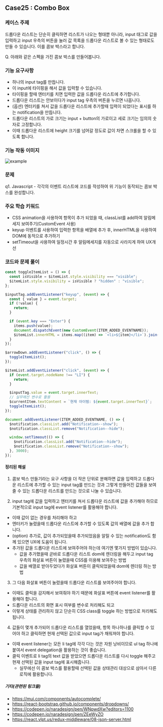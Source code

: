 ## Case25 : Combo Box


### 케이스 주제
드롭다운 리스트는 단순히 클릭하면 리스트가 나오는 형태뿐 아니라, input 태그로 값을 입력하고 input 우측의 버튼을 눌러 값 목록을 드롭다운 리스트로 볼 수 있는 형태로도 만들 수 있습니다. 이를 콤보 박스라고 합니다.  


Q. 아래와 같은 스펙을 가진 콤보 박스를 만들어봅니다.


### 기능 요구사항
- 하나의 input tag를 만듭니다.
- 이 input에 타이핑을 해서 값을 입력할 수 있습니다.
- 타이핑을 할때 엔터키를 치면 입력한 값을 드롭다운 리스트에 추가합니다.
- 드롭다운 리스트는 안보이다가 input tag 우측의 버튼을 누르면 나옵니다.
- (옵션) 엔터키를 쳐서 값을 드롭다운 리스트에 추가할때 입력이 되었다는 표시를 하는 notification을 만듭니다.
- 드롭다운 리스트의 가로 크기는 input + button의 가로이고 세로 크기는 임의의 숫자로 고정합니다.
- 이때 드롭다운 리스트에 height 크기를 넘어갈 정도로 값이 차면 스크롤을 할 수 있도록 합니다.


### 기능 작동 이미지
![example](https://user-images.githubusercontent.com/59094619/134638576-3cec6005-b905-49c7-b880-618bd29e70e5.gif)


### 문제
q1. Javascript - 각각의 이벤트 리스트에 코드를 작성하여 위 기능이 동작되는 콤보 박스를 완성합니다.


### 주요 학습 키워드
- CSS animation을 사용하여 항목이 추가 되었을 때, classList를 add하여 알림메세지 보여주기(CustomEvent 사용)
- keyup 이벤트를 사용하여 입력한 항목을 배열에 추가 후, innerHTML을 사용하여 DOM에 동적으로 추가하기
- setTimeout을 사용하여 일정시간 후 알림메세지를 자동으로 사라지게 하여 UX개선

### 코드와 문제 풀이
```js
const toggleItemList = () => {
  const isVisible = $itemList.style.visibility === "visible";
  $itemList.style.visibility = isVisible ? "hidden" : "visible";
};

$inputTag.addEventListener("keyup", (event) => {
  const { value } = event.target;
  if (!value) {
    return;
  }

  if (event.key === "Enter") {
    items.push(value);
    document.dispatchEvent(new CustomEvent(ITEM_ADDED_EVENTNAME));
    $itemList.innerHTML = items.map((item) => `<li>${item}</li>`).join("");
  }
});

$arrowDown.addEventListener("click", () => {
  toggleItemList();
});

$itemList.addEventListener("click", (event) => {
  if (event.target.nodeName !== "LI") {
    return;
  }

  $inputTag.value = event.target.innerText;
  // 실무에선 변수로 활용
  $currentItem.textContent = `현재 아이템: ${event.target.innerText}`;
  toggleItemList();
});

document.addEventListener(ITEM_ADDED_EVENTNAME, () => {
  $notification.classList.add("Notification--show");
  $notification.classList.remove("Notification--hide");

  window.setTimeout(() => {
    $notification.classList.add("Notification--hide");
    $notification.classList.remove("Notification--show");
  }, 3000);
});
```


#### 정리된 해설
1. 콤보 박스 만들기라는 요구 사항을 더 작은 단위로 분해하면 값을 입력하고 드롭다운 리스트에 추가할 수 있는 input tag를 만드는 것과 그렇게 만들어진 값들을 보여줄 수 있는 드롭다운 리스트를 만드는 것으로 나눌 수 있습니다.

2. input tag에 값을 입력하고 엔터키를 쳐서 드롭다운 리스트에 값을 추가해야 하므로 기본적으로 input tag에 event listener를 활용해야 합니다.
- 이때 값이 없는 경우를 처리해야 하고
- 엔터키가 눌렸을때 드롭다운 리스트에 추가할 수 있도록 값의 배열에 값을 추가 합니다.
- (option) 추가로, 값이 추가되었을때 추가되었음을 알릴 수 있는 notification도 함께 있으면 UX에 도움이 됩니다.
- 추가된 값을 드롭다운 리스트에 보여주어야 하는데 여기엔 몇가지 방법이 있습니다.
  * 값을 추가했을때 곧바로 드롭다운 리스트 dom에 렌더링을 해두고 input tag 우측의 화살표 버튼이 눌렸을때 CSS를 이용해 보여주는 방법
  * 값을 배열로 받아두었다가 화살표 버튼이 클릭되었을때 dom에 렌더링 하는 방법

3. 그 다음 화살표 버튼이 눌렸을때 드롭다운 리스트를 보여주어야 합니다.
- 이때도 클릭을 감지해서 보여줘야 하기 때문에 화살표 버튼에 event listener를 활용해야 합니다.
- 드롭다운 리스트의 화면 표시 여부를 변수로 처리해도 되고
- 이렇게 상태를 관리하지 않고 단순히 CSS class를 toggle 하는 방법으로 처리해도 됩니다.

4. 값들이 몇개 추가되어 드롭다운 리스트를 열었을때, 항목 하나하나를 클릭할 수 있어야 하고 클릭하면 현재 선택된 값으로 input tag가 채워져야 합니다.
- 이때 event listener는 모든 li tag에 각각 다는 것은 자원 낭비이므로 ul tag 하나에 붙여서 event delegation을 활용하는 것이 좋습니다.
- 클릭 이벤트로 li tag의 text 값을 받았으면 드롭다운 리스트를 다시 toggle 해주고 현재 선택된 값을 input tag에 표시해줍니다.
  * 실무에선 이 콤보 박스를 활용할때 선택된 값을 상태관리 대상으로 삼아서 다른 로직에 활용합니다.


##### 기타(관련된 링크들)
- https://mui.com/components/autocomplete/
- https://react-bootstrap.github.io/components/dropdowns/
- https://codepen.io/naradesign/pen/WNpwdXw?editors=1100
- https://codepen.io/naradesign/pen/ZEeWyZO
- https://react.vlpt.us/redux-middleware/08-json-server.html
